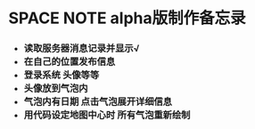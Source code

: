 <h1>SPACE NOTE alpha版制作备忘录</h1>
<h3>
<ul>
  <li>读取服务器消息记录并显示√</li>
  <li>在自己的位置发布信息</li>
  <li>登录系统 头像等等</li>
  <li>头像放到气泡内</li>
  <li>气泡内有日期 点击气泡展开详细信息</li>
  <li>用代码设定地图中心时 所有气泡重新绘制</li>
</ul>
</h3>
